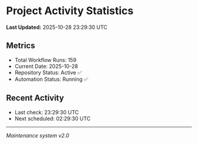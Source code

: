 # Project Activity Statistics

**Last Updated:** 2025-10-28 23:29:30 UTC

## Metrics
- Total Workflow Runs: 159
- Current Date: 2025-10-28
- Repository Status: Active ✅
- Automation Status: Running ✅

## Recent Activity
- Last check: 23:29:30 UTC
- Next scheduled: 02:29:30 UTC

---
*Maintenance system v2.0*
